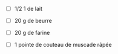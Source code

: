 
<!-- https://github.com/TheFeloDevTeam/FeloFamilySite/issues/458 -->

- [ ] 1/2 1 de lait 
- [ ] 20 g de beurre 
- [ ] 20 g de farine 
- [ ] 1 pointe de couteau de muscade râpée

